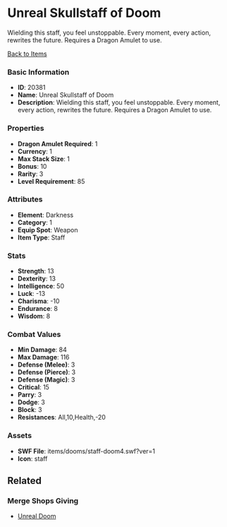 # Unreal Skullstaff of Doom

Wielding this staff, you feel unstoppable. Every moment, every action, rewrites the future. Requires a Dragon Amulet to use.

[Back to Items](../items.md)

### Basic Information

- **ID**: 20381
- **Name**: Unreal Skullstaff of Doom
- **Description**: Wielding this staff, you feel unstoppable. Every moment, every action, rewrites the future. Requires a Dragon Amulet to use.

### Properties

- **Dragon Amulet Required**: 1
- **Currency**: 1
- **Max Stack Size**: 1
- **Bonus**: 10
- **Rarity**: 3
- **Level Requirement**: 85

### Attributes

- **Element**: Darkness
- **Category**: 1
- **Equip Spot**: Weapon
- **Item Type**: Staff

### Stats

- **Strength**: 13
- **Dexterity**: 13
- **Intelligence**: 50
- **Luck**: -13
- **Charisma**: -10
- **Endurance**: 8
- **Wisdom**: 8

### Combat Values

- **Min Damage**: 84
- **Max Damage**: 116
- **Defense (Melee)**: 3
- **Defense (Pierce)**: 3
- **Defense (Magic)**: 3
- **Critical**: 15
- **Parry**: 3
- **Dodge**: 3
- **Block**: 3
- **Resistances**: All,10,Health,-20

### Assets

- **SWF File**: items/dooms/staff-doom4.swf?ver=1
- **Icon**: staff

## Related

### Merge Shops Giving

- [Unreal Doom](../merge-shops/350-unreal-doom.md)

